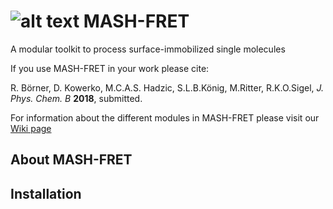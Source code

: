 # ![alt text](https://github.com/fdsteffen/mash-fret/blob/master/doc/images/mash-fret_logo.png) MASH-FRET 


A modular toolkit to process surface-immobilized single molecules

If you use MASH-FRET in your work please cite:

R. Börner, D. Kowerko, M.C.A.S. Hadzic, S.L.B.König, M.Ritter, R.K.O.Sigel, *J. Phys. Chem. B* **2018**, submitted.

For information about the different modules in MASH-FRET please visit our [Wiki page](https://github.com/fdsteffen/mash-fret/wiki)

## About MASH-FRET

## Installation
